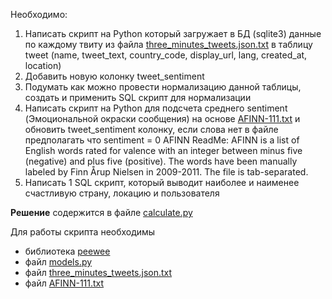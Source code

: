 Необходимо:
1. Написать скрипт на Python который загружает в БД (sqlite3) данные по каждому твиту из файла [three_minutes_tweets.json.txt](https://raw.githubusercontent.com/mxmaslin/Test-tasks/master/tests_python/tweets_sentiment/three_minutes_tweets.json.txt) в таблицу tweet (name, tweet_text, country_code, display_url, lang, created_at, location)
2. Добавить новую колонку tweet_sentiment
3. Подумать как можно провести нормализацию данной таблицы, создать и применить SQL скрипт
для нормализации
4.  Написать скрипт на Python для подсчета среднего sentiment (Эмоциональной окраски сообщения) на основе [AFINN-111.txt](https://github.com/mxmaslin/Test-tasks/blob/master/tests_python/tweets_sentiment/AFINN-111.txt) и обновить tweet_sentiment колонку, если слова нет в файле предполагать что sentiment = 0
AFINN ReadMe:
AFINN is a list of English words rated for valence with an integer between minus five (negative) and plus five (positive). The words have been manually labeled by Finn Årup Nielsen in 2009-2011. The file is tab-separated.
5. Написать 1 SQL скрипт, который выводит наиболее и наименее счастливую страну, локацию и пользователя

**Решение** содержится в файле [calculate.py](https://github.com/mxmaslin/Test-tasks/blob/master/tests_python/tweets_sentiment/calculate.py)

Для работы скрипта необходимы
- библиотека [peewee](http://docs.peewee-orm.com/en/latest/)
- файл [models.py](https://github.com/mxmaslin/Test-tasks/blob/master/tests_python/tweets_sentiment/models.py)
- файл [three_minutes_tweets.json.txt](https://raw.githubusercontent.com/mxmaslin/Test-tasks/master/tests_python/tweets_sentiment/three_minutes_tweets.json.txt)
- файл [AFINN-111.txt](https://github.com/mxmaslin/Test-tasks/blob/master/tests_python/tweets_sentiment/AFINN-111.txt)
